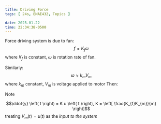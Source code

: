```yaml
---
title: Driving Force
tags: [ 24s, ENAE432, Topics ]

date: 2025.01.22
time: 22:34:38-0500
---
```


Force driving system is due to fan:
$$f \approx K_{f} \omega$$ where $K_{f}$ is constant, $\omega$ is rotation rate of fan.

Similarly:
$$\omega \approx k_{m} V_{m}$$
where $k_{m}$ constant, $V_{m}$ is voltage applied to motor
Then:

> [!NOTE]
> $$\ddot{y} \left( t \right) = K u \left( t \right), K = \left[ \frac{K_{f}K_{m}}{m} \right]$$
> treating $V_{m}\left(t\right) = u\left(t\right)$ as the *input to the system*
